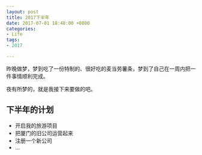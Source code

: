 ```yaml
---
layout: post
title: 2017下半年
date: 2017-07-01 18:48:00 +0800
categories:
- Life
tags:
- 2017

---
```


昨晚做梦，梦到吃了一份特制的、很好吃的麦当劳薯条，梦到了自己在一周内把一件事情顺利完成。

夜有所梦的，就是我接下来要做的吧。

## 下半年的计划

- 开启我的旅游项目
- 把厦门的旧公司运营起来
- 注册一个新公司
- ...
